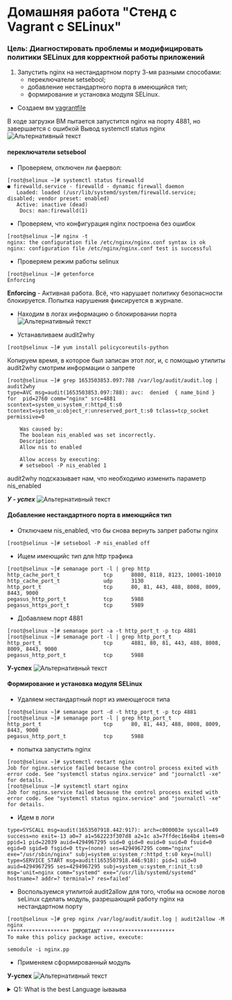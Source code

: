 # Домашняя работа "Стенд с Vagrant c SELinux"

### Цель: Диагностировать проблемы и модифицировать политики SELinux для корректной работы приложений

1. Запустить nginx на нестандартном порту 3-мя разными способами:
    + переключатели setsebool;
    + добавление нестандартного порта в имеющийся тип;
    + формирование и установка модуля SELinux.

+ Создаем вм [vagrantfile](vagrantfile) 

В ходе загрузки ВМ пытается запустится nginx на порту 4881, но завершается с ошибкой
            Вывод systemctl status nginx
![Альтернативный текст](https://i.ibb.co/2dh3J6J/selinux-fail1.png)

#### переключатели setsebool

+ Проверяем, отключен ли фаервол:
```out
[root@selinux ~]# systemctl status firewalld
● firewalld.service - firewalld - dynamic firewall daemon
   Loaded: loaded (/usr/lib/systemd/system/firewalld.service; disabled; vendor preset: enabled)
   Active: inactive (dead)
    Docs: man:firewalld(1)
```
+ Проверяем, что конфигурация nginx построена без ошибок
```out1
[root@selinux ~]# nginx -t
nginx: the configuration file /etc/nginx/nginx.conf syntax is ok
nginx: configuration file /etc/nginx/nginx.conf test is successful
```
+ Проверяем режим работы selinux
```out2
[root@selinux ~]# getenforce 
Enforcing
```
**Enforcing** - Активная работа. Всё, что нарушает
политику безопасности блокируется. Попытка нарушения фиксируется
в журнале.

+ Находим в логах информацию о блокировании порта
![Альтернативный текст](https://i.ibb.co/LJdgTgh/selinfail2.png)

+ Устанавливаем audit2why
```out2
[root@selinux ~]# yum install policycoreutils-python
```

Копируем время, в которое был записан этот лог, и, с помощью утилиты audit2why смотрим информации о запрете

```out3
[root@selinux ~]# grep 1653503853.097:788 /var/log/audit/audit.log | audit2why
type=AVC msg=audit(1653503853.097:788): avc:  denied  { name_bind } for  pid=2760 comm="nginx" src=4881 scontext=system_u:system_r:httpd_t:s0 tcontext=system_u:object_r:unreserved_port_t:s0 tclass=tcp_socket permissive=0

	Was caused by:
	The boolean nis_enabled was set incorrectly. 
	Description:
	Allow nis to enabled

	Allow access by executing:
	# setsebool -P nis_enabled 1
```

audit2why подсказывает нам, что необходимо изменить параметр nis_enabled

 ***У - успех***
![Альтернативный текст](https://i.ibb.co/kQvq8BM/nginx.png)


#### Добавление нестандартного порта в имеющийся тип

+ Отключаем nis_enabled, что бы снова вернуть запрет работы nginx

```out5
[root@selinux ~]# setsebool -P nis_enabled off
```

+ Ищем имеющийс тип для http трафика

```out6
[root@selinux ~]# semanage port -l | grep http
http_cache_port_t              tcp      8080, 8118, 8123, 10001-10010
http_cache_port_t              udp      3130
http_port_t                    tcp      80, 81, 443, 488, 8008, 8009, 8443, 9000
pegasus_http_port_t            tcp      5988
pegasus_https_port_t           tcp      5989
```

+ Добавляем порт 4881

```out7
[root@selinux ~]# semanage port -a -t http_port_t -p tcp 4881
[root@selinux ~]# semanage port -l | grep http_port_t
http_port_t                    tcp      4881, 80, 81, 443, 488, 8008, 8009, 8443, 9000
pegasus_http_port_t            tcp      5988
```

**У-успех**
![Альтернативный текст](https://i.ibb.co/Y3yD7CD/nginx2.png)


#### Формирование и установка модуля SELinux

+ Удаляем нестандартный порт из имеющегося типа

```out8
[root@selinux ~]# semanage port -d -t http_port_t -p tcp 4881
[root@selinux ~]# semanage port -l | grep http_port_t
http_port_t                    tcp      80, 81, 443, 488, 8008, 8009, 8443, 9000
pegasus_http_port_t            tcp      5988
```

+ попытка запустить nginx
```out9
[root@selinux ~]# systemctl restart nginx
Job for nginx.service failed because the control process exited with error code. See "systemctl status nginx.service" and "journalctl -xe" for details.
[root@selinux ~]# systemctl start nginx
Job for nginx.service failed because the control process exited with error code. See "systemctl status nginx.service" and "journalctl -xe" for details.
```

+ Идем в логи

```out10
type=SYSCALL msg=audit(1653507918.442:917): arch=c000003e syscall=49 success=no exit=-13 a0=7 a1=562223f307d8 a2=1c a3=7ffdec16e4b4 items=0 ppid=1 pid=22039 auid=4294967295 uid=0 gid=0 euid=0 suid=0 fsuid=0 egid=0 sgid=0 fsgid=0 tty=(none) ses=4294967295 comm="nginx" exe="/usr/sbin/nginx" subj=system_u:system_r:httpd_t:s0 key=(null)
type=SERVICE_START msg=audit(1653507918.446:918): pid=1 uid=0 auid=4294967295 ses=4294967295 subj=system_u:system_r:init_t:s0 msg='unit=nginx comm="systemd" exe="/usr/lib/systemd/systemd" hostname=? addr=? terminal=? res=failed'
```

+ Воспользуемся утилитой audit2allow для того, чтобы на основе логов seLinux сделать модуль, разрешающий работу nginx на нестандартном порту

```out11
[root@selinux ~]# grep nginx /var/log/audit/audit.log | audit2allow -M nginx
******************** IMPORTANT ***********************
To make this policy package active, execute:

semodule -i nginx.pp
```

+ Применяем сформированный модуль

__У-успех__
![Альтернативный текст](https://i.ibb.co/gJb448h/nginx3.png)




<details>
  <summary>Q1: What is the best Language iываыва </summary>
   ываываываыва
</details>

